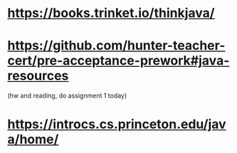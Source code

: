 # https://books.trinket.io/thinkjava/
# https://github.com/hunter-teacher-cert/pre-acceptance-prework#java-resources
(hw and reading, do assignment 1 today)
# https://introcs.cs.princeton.edu/java/home/

